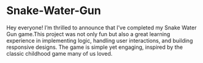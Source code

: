 # Snake-Water-Gun
Hey everyone! I’m thrilled to announce that I’ve completed my Snake Water Gun game.This project was not only fun but also a great learning experience in implementing logic, handling user interactions, and building responsive designs. The game is simple yet engaging, inspired by the classic childhood game many of us loved.
